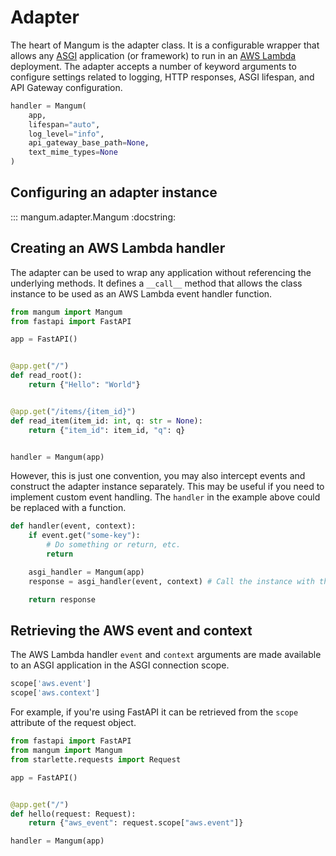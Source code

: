 # Adapter

The heart of Mangum is the adapter class. It is a configurable wrapper that allows any [ASGI](https://asgi.readthedocs.io/en/latest/) application (or framework) to run in an [AWS Lambda](https://aws.amazon.com/lambda/) deployment. The adapter accepts a number of keyword arguments to configure settings related to logging, HTTP responses, ASGI lifespan, and API Gateway configuration.

```python
handler = Mangum(
    app,
    lifespan="auto",
    log_level="info",
    api_gateway_base_path=None,
    text_mime_types=None
)
```

## Configuring an adapter instance

::: mangum.adapter.Mangum
    :docstring:

## Creating an AWS Lambda handler

The adapter can be used to wrap any application without referencing the underlying methods. It defines a `__call__` method that allows the class instance to be used as an AWS Lambda event handler function. 

```python
from mangum import Mangum
from fastapi import FastAPI

app = FastAPI()


@app.get("/")
def read_root():
    return {"Hello": "World"}


@app.get("/items/{item_id}")
def read_item(item_id: int, q: str = None):
    return {"item_id": item_id, "q": q}


handler = Mangum(app)
```

However, this is just one convention, you may also intercept events and construct the adapter instance separately. This may be useful if you need to implement custom event handling. The `handler` in the example above could be replaced with a function.

```python
def handler(event, context):
    if event.get("some-key"):
        # Do something or return, etc.
        return

    asgi_handler = Mangum(app)
    response = asgi_handler(event, context) # Call the instance with the event arguments

    return response
```

## Retrieving the AWS event and context

The AWS Lambda handler `event` and `context` arguments are made available to an ASGI application in the ASGI connection scope.

```python
scope['aws.event']
scope['aws.context']
```

For example, if you're using FastAPI it can be retrieved from the `scope` attribute of the request object.

```python
from fastapi import FastAPI
from mangum import Mangum
from starlette.requests import Request

app = FastAPI()


@app.get("/")
def hello(request: Request):
    return {"aws_event": request.scope["aws.event"]}

handler = Mangum(app)
```
